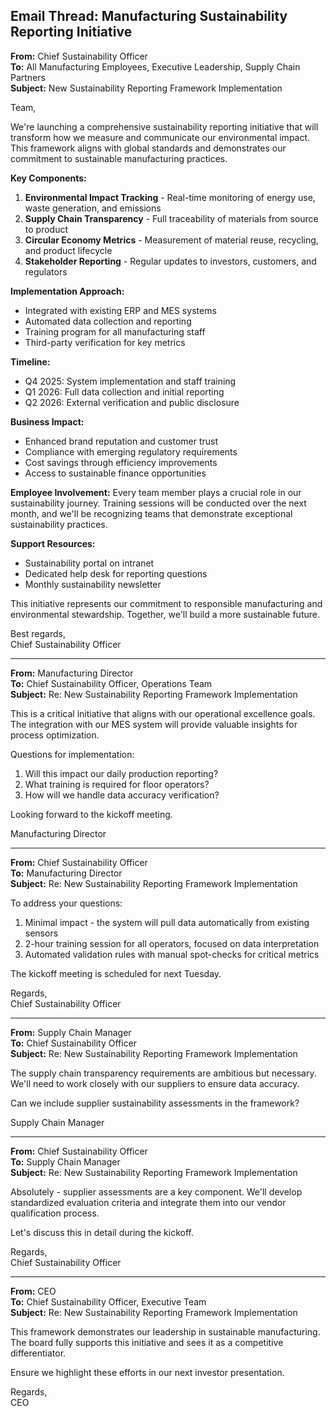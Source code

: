 ## Email Thread: Manufacturing Sustainability Reporting Initiative

**From:** Chief Sustainability Officer  
**To:** All Manufacturing Employees, Executive Leadership, Supply Chain Partners  
**Subject:** New Sustainability Reporting Framework Implementation  

Team,

We're launching a comprehensive sustainability reporting initiative that will transform how we measure and communicate our environmental impact. This framework aligns with global standards and demonstrates our commitment to sustainable manufacturing practices.

**Key Components:**
1. **Environmental Impact Tracking** - Real-time monitoring of energy use, waste generation, and emissions
2. **Supply Chain Transparency** - Full traceability of materials from source to product
3. **Circular Economy Metrics** - Measurement of material reuse, recycling, and product lifecycle
4. **Stakeholder Reporting** - Regular updates to investors, customers, and regulators

**Implementation Approach:**
- Integrated with existing ERP and MES systems
- Automated data collection and reporting
- Training program for all manufacturing staff
- Third-party verification for key metrics

**Timeline:**
- Q4 2025: System implementation and staff training
- Q1 2026: Full data collection and initial reporting
- Q2 2026: External verification and public disclosure

**Business Impact:**
- Enhanced brand reputation and customer trust
- Compliance with emerging regulatory requirements
- Cost savings through efficiency improvements
- Access to sustainable finance opportunities

**Employee Involvement:**
Every team member plays a crucial role in our sustainability journey. Training sessions will be conducted over the next month, and we'll be recognizing teams that demonstrate exceptional sustainability practices.

**Support Resources:**
- Sustainability portal on intranet
- Dedicated help desk for reporting questions
- Monthly sustainability newsletter

This initiative represents our commitment to responsible manufacturing and environmental stewardship. Together, we'll build a more sustainable future.

Best regards,  
Chief Sustainability Officer

---

**From:** Manufacturing Director  
**To:** Chief Sustainability Officer, Operations Team  
**Subject:** Re: New Sustainability Reporting Framework Implementation  

This is a critical initiative that aligns with our operational excellence goals. The integration with our MES system will provide valuable insights for process optimization.

Questions for implementation:
1. Will this impact our daily production reporting?
2. What training is required for floor operators?
3. How will we handle data accuracy verification?

Looking forward to the kickoff meeting.

Manufacturing Director

---

**From:** Chief Sustainability Officer  
**To:** Manufacturing Director  
**Subject:** Re: New Sustainability Reporting Framework Implementation  

To address your questions:
1. Minimal impact - the system will pull data automatically from existing sensors
2. 2-hour training session for all operators, focused on data interpretation
3. Automated validation rules with manual spot-checks for critical metrics

The kickoff meeting is scheduled for next Tuesday.

Regards,  
Chief Sustainability Officer

---

**From:** Supply Chain Manager  
**To:** Chief Sustainability Officer  
**Subject:** Re: New Sustainability Reporting Framework Implementation  

The supply chain transparency requirements are ambitious but necessary. We'll need to work closely with our suppliers to ensure data accuracy.

Can we include supplier sustainability assessments in the framework?

Supply Chain Manager

---

**From:** Chief Sustainability Officer  
**To:** Supply Chain Manager  
**Subject:** Re: New Sustainability Reporting Framework Implementation  

Absolutely - supplier assessments are a key component. We'll develop standardized evaluation criteria and integrate them into our vendor qualification process.

Let's discuss this in detail during the kickoff.

Regards,  
Chief Sustainability Officer

---

**From:** CEO  
**To:** Chief Sustainability Officer, Executive Team  
**Subject:** Re: New Sustainability Reporting Framework Implementation  

This framework demonstrates our leadership in sustainable manufacturing. The board fully supports this initiative and sees it as a competitive differentiator.

Ensure we highlight these efforts in our next investor presentation.

Regards,  
CEO